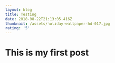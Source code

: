 ```yaml
---
layout: blog
title: Testing
date: 2018-08-22T21:13:05.416Z
thumbnail: /assets/holiday-wallpaper-hd-017.jpg
rating: '5'
---
```

# This is my first post

